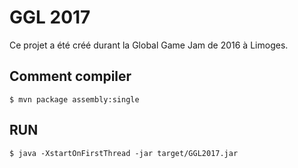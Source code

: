 # GGL 2017

Ce projet a été créé durant la Global Game Jam de 2016 à Limoges.

## Comment compiler

```
$ mvn package assembly:single
```

## RUN

```
$ java -XstartOnFirstThread -jar target/GGL2017.jar
```
